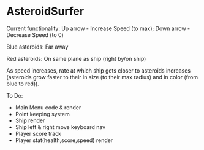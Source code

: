 # AsteroidSurfer

Current functionality:
Up arrow - Increase Speed (to max);
Down arrow - Decrease Speed (to 0)

Blue asteroids: Far away

Red asteroids: On same plane as ship (right by/on ship)

As speed increases, rate at which ship gets closer to asteroids increases
(asteroids grow faster to their in size (to their max radius) and in color (from blue to red)).

To Do:

- Main Menu code & render
- Point keeping system
- Ship render
- Ship left & right move keyboard nav
- Player score track
- Player stat(health,score,speed) render
